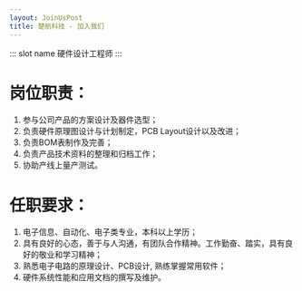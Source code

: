 ```yaml
---
layout: JoinUsPost
title: 楚航科技 - 加入我们
---
```


::: slot name
硬件设计工程师
:::

# 岗位职责：
1. 参与公司产品的方案设计及器件选型；
2. 负责硬件原理图设计与计划制定，PCB Layout设计以及改进；
3. 负责BOM表制作及完善；
4. 负责产品技术资料的整理和归档工作；
5. 协助产线上量产测试。


# 任职要求：
1. 电子信息、自动化、电子类专业，本科以上学历；
2. 具有良好的心态，善于与人沟通，有团队合作精神。工作勤奋、踏实，具有良好的敬业和学习精神；
3. 熟悉电子电路的原理设计、PCB设计, 熟练掌握常用软件；
4. 硬件系统性能和应用文档的撰写及维护。


